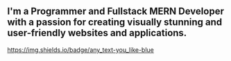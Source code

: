 ## I'm a Programmer and Fullstack MERN Developer with a passion for creating visually stunning and user-friendly websites and applications.
https://img.shields.io/badge/any_text-you_like-blue
